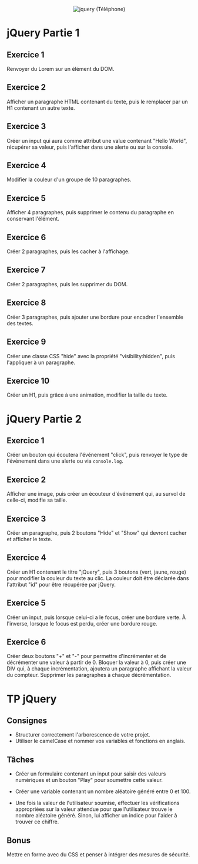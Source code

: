 <p align="center">
  <img src="https://github.com/nicos02/Exercices-et-TP-JQuery/assets/135131275/0c64539b-4abc-4138-b7b1-62f83c26a480" alt="jquery (Téléphone)">
</p>

# jQuery Partie 1

## Exercice 1

Renvoyer du Lorem sur un élément du DOM.

## Exercice 2

Afficher un paragraphe HTML contenant du texte, puis le remplacer par un H1 contenant un autre texte.

## Exercice 3

Créer un input qui aura comme attribut une value contenant "Hello World", récupérer sa valeur, puis l'afficher dans une alerte ou sur la console.

## Exercice 4

Modifier la couleur d'un groupe de 10 paragraphes.

## Exercice 5

Afficher 4 paragraphes, puis supprimer le contenu du paragraphe en conservant l'élément.

## Exercice 6

Créer 2 paragraphes, puis les cacher à l'affichage.

## Exercice 7

Créer 2 paragraphes, puis les supprimer du DOM.

## Exercice 8

Créer 3 paragraphes, puis ajouter une bordure pour encadrer l'ensemble des textes.

## Exercice 9

Créer une classe CSS "hide" avec la propriété "visibility:hidden", puis l'appliquer à un paragraphe.

## Exercice 10

Créer un H1, puis grâce à une animation, modifier la taille du texte.

# jQuery Partie 2

## Exercice 1

Créer un bouton qui écoutera l'événement "click", puis renvoyer le type de l'événement dans une alerte ou via `console.log`.

## Exercice 2

Afficher une image, puis créer un écouteur d'événement qui, au survol de celle-ci, modifie sa taille.

## Exercice 3

Créer un paragraphe, puis 2 boutons "Hide" et "Show" qui devront cacher et afficher le texte.

## Exercice 4

Créer un H1 contenant le titre "jQuery", puis 3 boutons (vert, jaune, rouge) pour modifier la couleur du texte au clic. La couleur doit être déclarée dans l'attribut "id" pour être récupérée par jQuery.

## Exercice 5

Créer un input, puis lorsque celui-ci a le focus, créer une bordure verte. À l'inverse, lorsque le focus est perdu, créer une bordure rouge.

## Exercice 6

Créer deux boutons "+" et "-" pour permettre d'incrémenter et de décrémenter une valeur à partir de 0. Bloquer la valeur à 0, puis créer une DIV qui, à chaque incrémentation, ajoutera un paragraphe affichant la valeur du compteur. Supprimer les paragraphes à chaque décrémentation.

# TP jQuery

## Consignes

- Structurer correctement l'arborescence de votre projet.
- Utiliser le camelCase et nommer vos variables et fonctions en anglais.

## Tâches

- Créer un formulaire contenant un input pour saisir des valeurs numériques et un bouton "Play" pour soumettre cette valeur.

- Créer une variable contenant un nombre aléatoire généré entre 0 et 100.

- Une fois la valeur de l'utilisateur soumise, effectuer les vérifications appropriées sur la valeur attendue pour que l'utilisateur trouve le nombre aléatoire généré. Sinon, lui afficher un indice pour l'aider à trouver ce chiffre.

## Bonus

Mettre en forme avec du CSS et penser à intégrer des mesures de sécurité.

